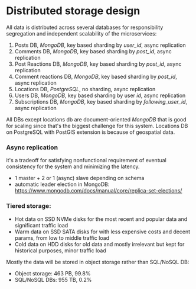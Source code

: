 # Distributed storage design

All data is distributed across several databases for responsibility segregation and independent scalability of the microservices:
1. Posts DB, _MongoDB_, key based sharding by _user_id_, async replication 
2. Comments DB, _MongoDB_, key based sharding by _post_id_, async replication 
3. Post Reactions DB, _MongoDB_, key based sharding by _post_id_, async replication 
4. Comment reactions DB, _MongoDB_, key based sharding by _post_id_, async replication 
5. Locations DB, _PostgreSQL_, no sharding, async replication 
6. Users DB, _MongoDB_, key based sharding by user _id_, async replication 
7. Subscriptions DB, _MongoDB_, key based sharding by _following_user_id_, async replication 

All DBs except locations db are document-oriented _MongoDB_ that is good for scaling since that's the biggest challenge for this system. 
Locations DB on PostgreSQL with PostGIS extension is because of geospatial data.  

### Async replication
it's a tradeoff for satisfying nonfunctional requirement of eventual consistency for the system and minimizing the latency.
- 1 master + 2 or 1 (async) slave depending on schema
- automatic leader election in MongoDB: https://www.mongodb.com/docs/manual/core/replica-set-elections/

### Tiered storage:
- Hot data on SSD NVMe disks for the most recent and popular data and significant traffic load
- Warm data on SSD SATA disks for with less expensive costs and decent params, from low to middle traffic load
- Cold data on HDD disks for old data and mostly irrelevant but kept for historical purposes, minor traffic load

Mostly the data will be stored in object storage rather than SQL/NoSQL DB:
- Object storage: 463 PB, 99.8%
- SQL/NoSQL DBs: 955 TB, 0.2%
